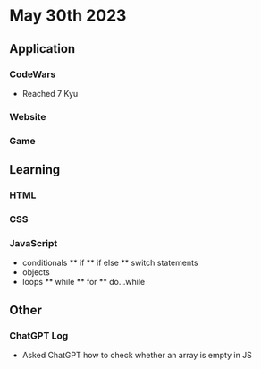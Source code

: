 # May 30th 2023
## Application
### CodeWars
* Reached 7 Kyu

### Website

### Game

## Learning
### HTML

### CSS

### JavaScript
* conditionals
** if
** if else
** switch statements
* objects
* loops
** while
** for
** do...while

## Other
### ChatGPT Log
* Asked ChatGPT how to check whether an array is empty in JS

